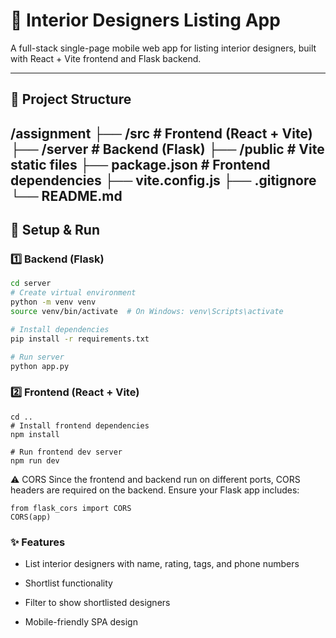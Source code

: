 # 🏡 Interior Designers Listing App

A full-stack single-page mobile web app for listing interior designers, built with React + Vite frontend and Flask backend.

---

## 📂 Project Structure
/assignment
├── /src # Frontend (React + Vite)
├── /server # Backend (Flask)
├── /public # Vite static files
├── package.json # Frontend dependencies
├── vite.config.js
├── .gitignore
└── README.md
---

## 🚀 Setup & Run

### 1️⃣ Backend (Flask)

```bash
cd server
# Create virtual environment
python -m venv venv
source venv/bin/activate  # On Windows: venv\Scripts\activate

# Install dependencies
pip install -r requirements.txt

# Run server
python app.py
```

### 2️⃣ Frontend (React + Vite)
```
cd ..
# Install frontend dependencies
npm install

# Run frontend dev server
npm run dev
```

⚠ CORS
Since the frontend and backend run on different ports, CORS headers are required on the backend.
Ensure your Flask app includes:
```
from flask_cors import CORS
CORS(app)
```

### ✨ Features
- List interior designers with name, rating, tags, and phone numbers

- Shortlist functionality

- Filter to show shortlisted designers

- Mobile-friendly SPA design
